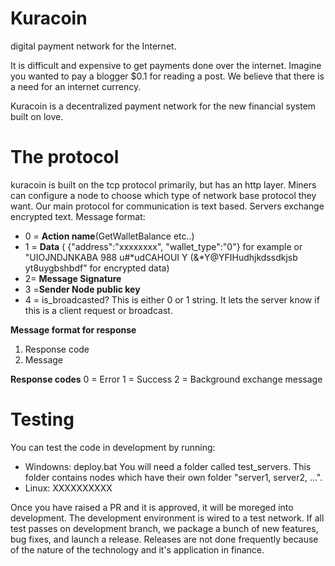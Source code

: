 
# Kuracoin
 digital payment network for the Internet. 



It is difficult and expensive to get payments 
done over the internet. Imagine you wanted to pay 
a blogger $0.1 for reading a post. We believe that
there is a need for an internet currency. 

Kuracoin is a decentralized payment network for the new 
financial system built on love. 



# The protocol
kuracoin is built on the tcp protocol primarily, but has an http layer. Miners can configure a node to choose which type of network base protocol they want. 
Our main protocol for communication is text based. Servers exchange encrypted text. 
Message format: 

- 0 = **Action name**(GetWalletBalance etc..)
- 1 =  **Data** ( {"address":"xxxxxxxx", "wallet_type":"0"}  for example or "UIOJNDJNKABA 988 u#*udCAHOUI Y (&*Y@YFIHudhjkdssdkjsb yt8uygbshbdf" for encrypted data)
- 2= **Message Signature**
- 3 =**Sender Node public key** 
- 4 = is_broadcasted? This is either 0 or 1 string. It lets the server know if this is a client request or broadcast. 

**Message format for response**
1. Response code
2. Message


**Response codes**
0 = Error
1 = Success
2 = Background exchange message

# Testing 
You can test the code in development by running:
- Windowns:
deploy.bat 
You will need a folder called test_servers. This folder contains 
nodes which have their own folder "server1, server2, ...". 
- Linux:
XXXXXXXXXX

Once you have raised a PR and it is approved, it will be moreged into development. 
The development environment is wired to a test network. 
If all test passes on development branch, we package a bunch of new features, bug fixes, and launch a release. 
Releases are not done frequently because of the nature of the technology and it's application in finance. 



